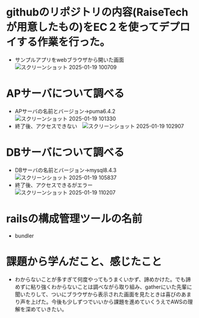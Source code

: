 # githubのリポジトリの内容(RaiseTechが用意したもの)をEC２を使ってデプロイする作業を行った。
* サンプルアプリをwebブラウザから開いた画面　![スクリーンショット 2025-01-19 100709](https://github.com/user-attachments/assets/d5c8be99-4777-4181-8b2b-f0e5b1fdbe4c)
# APサーバについて調べる
* APサーバの名前とバージョン→puma6.4.2　![スクリーンショット 2025-01-19 101330](https://github.com/user-attachments/assets/036b6265-86f6-4363-aece-a66b5253c554)
* 終了後、アクセスできない　![スクリーンショット 2025-01-19 102907](https://github.com/user-attachments/assets/f492a622-e3d6-401e-b90a-d2b39133894e)
# DBサーバについて調べる
* DBサーバの名前とバージョン→mysql8.4.3 ![スクリーンショット 2025-01-19 105837](https://github.com/user-attachments/assets/7e70fd60-ba81-45c8-a6ad-45cfb9710477)
* 終了後、アクセスできるがエラー　![スクリーンショット 2025-01-19 110207](https://github.com/user-attachments/assets/637c8c98-b068-448d-a423-a8a5a9ecfe15)
# railsの構成管理ツールの名前
* bundler
# 課題から学んだこと、感じたこと
* わからないことが多すぎて何度やってもうまくいかず、諦めかけた。でも諦めずに粘り強くわからないことは調べながら取り組み、gatherにいた先輩に聞いたりして、ついにブラウザから表示された画面を見たときは喜びのあまり声を上げた。今後も少しずつでいいから課題を進めていくうえでAWSの理解を深めていきたい。

